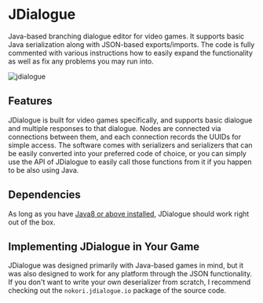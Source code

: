 # JDialogue
Java-based branching dialogue editor for video games. It supports basic Java serialization along with JSON-based exports/imports. The code is fully commented with various instructions how to easily expand the functionality as well as fix any problems you may run into.

![jdialogue](https://user-images.githubusercontent.com/6147299/41993374-e45260b2-7a10-11e8-8698-b03e248ba2fc.png)

## Features
JDialogue is built for video games specifically, and supports basic dialogue and multiple responses to that dialogue. Nodes are connected via connections between them, and each connection records the UUIDs for simple access. The software comes with serializers and serializers that can be easily converted into your preferred code of choice, or you can simply use the API of JDialogue to easily call those functions from it if you happen to be also using Java. 

## Dependencies
As long as you have [Java8 or above installed](https://java.com/en/), JDialogue should work right out of the box. 

## Implementing JDialogue in Your Game
JDialogue was designed primarily with Java-based games in mind, but it was also designed to work for any platform through the JSON functionality. If you don't want to write your own deserializer from scratch, I recommend checking out the `nokori.jdialogue.io` package of the source code.

